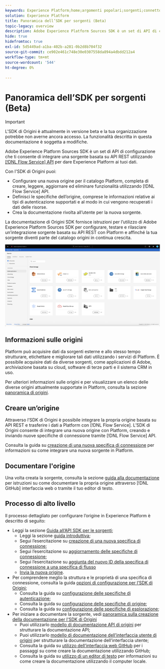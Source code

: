 ```yaml
---
keywords: Experience Platform;home;argomenti popolari;sorgenti;connettori;connettori sorgente;origini sdk;sdk;SDK
solution: Experience Platform
title: Panoramica dell’SDK per sorgenti (Beta)
topic-legacy: overview
description: Adobe Experience Platform Sources SDK è un set di API di configurazione che ti consente di integrare una sorgente basata su API REST utilizzando l’API del servizio di flusso per Experience Platform i tuoi dati.
hide: true
hidefromtoc: true
exl-id: 5d5449ad-a1ba-402b-a281-0b2d8b704f32
source-git-commit: ce902e461c748e30e0307558da894a4dbdd212a4
workflow-type: tm+mt
source-wordcount: '544'
ht-degree: 0%

---
```


# Panoramica dell’SDK per sorgenti (Beta)

>[!IMPORTANT]
>
>L&#39;SDK di Origini è attualmente in versione beta e la tua organizzazione potrebbe non averne ancora accesso. La funzionalità descritta in questa documentazione è soggetta a modifiche.

Adobe Experience Platform Sources SDK è un set di API di configurazione che ti consente di integrare una sorgente basata su API REST utilizzando [[!DNL Flow Service] API](https://www.adobe.io/experience-platform-apis/references/flow-service/) per dare Experience Platform ai tuoi dati.

Con l&#39;SDK di Origini puoi:

* Configurare una nuova origine per il catalogo Platform, completa di creare, leggere, aggiornare ed eliminare funzionalità utilizzando [!DNL Flow Service] API.
* Definisci le specifiche dell’origine, comprese le informazioni relative ai tipi di autenticazione supportati e al modo in cui vengono recuperati i dati delle risorse.
* Crea la documentazione rivolta all’utente per la nuova sorgente.

La documentazione di Origini SDK fornisce istruzioni per l’utilizzo di Adobe Experience Platform Sources SDK per configurare, testare e rilasciare un’integrazione sorgente basata su API REST con Platform e affinché la tua sorgente diventi parte del catalogo origini in continua crescita.

![catalogo](./assets/catalog.png)

## Informazioni sulle origini

Platform può acquisire dati da sorgenti esterne e allo stesso tempo strutturare, etichettare e migliorare tali dati utilizzando i servizi di Platform. È possibile acquisire dati da diverse sorgenti, come applicazioni di Adobe, archiviazione basata su cloud, software di terze parti e il sistema CRM in uso.

Per ulteriori informazioni sulle origini e per visualizzare un elenco delle diverse origini attualmente supportate in Platform, consulta la sezione [panoramica di origini](../home.md).

## Creare un’origine

Attraverso l’SDK di Origini è possibile integrare la propria origine basata su API REST e trasferire i dati a Platform con [!DNL Flow Service]. L’SDK di Origini consente di integrare una nuova origine con Platform, creando e inviando nuove specifiche di connessione tramite [!DNL Flow Service] API.

Consulta la guida su [creazione di una nuova specifica di connessione](./api/api-overview.md) per informazioni su come integrare una nuova sorgente in Platform.

## Documentare l&#39;origine

Una volta creata la sorgente, consulta la sezione [guida alla documentazione](./documentation/doc-overview.md) per istruzioni su come documentare la propria origine attraverso [!DNL GitHub] interfaccia web o tramite il tuo editor di testo.

## Processo di alto livello

Il processo dettagliato per configurare l’origine in Experience Platform è descritto di seguito:

* Leggi la sezione [Guida all’API SDK per le sorgenti](./api/api-overview.md);
   * Leggi la sezione [guida introduttiva](./api/getting-started.md);
   * Segui l’esercitazione su [creazione di una nuova specifica di connessione](./api/create.md);
   * Segui l’esercitazione su [aggiornamento delle specifiche di connessione](./api/update-connection-specs.md);
   * Segui l’esercitazione su [aggiunta del nuovo ID della specifica di connessione a una specifica di flusso](./api/update-flow-specs.md)
   * [Invia la nuova origine](./api/submit.md).
* Per comprendere meglio la struttura e le proprietà di una specifica di connessione, consulta la guida [opzioni di configurazione per l’SDK di Origini](./config/config.md);
   * Consulta la guida su [configurazione delle specifiche di autenticazione](./config/authspec.md);
   * Consulta la guida su [configurazione delle specifiche di origine](./config/sourcespec.md);
   * Consulta la guida su [configurazione delle specifiche di esplorazione](./config/explorespec.md);
* Per iniziare a documentare la sorgente, vedi [panoramica sulla creazione della documentazione per l&#39;SDK di Origini](./documentation/doc-overview.md)
   * Puoi utilizzarlo [modello di documentazione API di origini](./documentation/template.md) per strutturare la documentazione API;
   * Puoi utilizzarlo [modello di documentazione dell’interfaccia utente di origini](./documentation/ui-template.md) per strutturare la documentazione dell’interfaccia utente;
   * Consulta la guida su [utilizzo dell’interfaccia web GitHub](./documentation/github.md) per i passaggi su come creare la documentazione utilizzando GitHub;
   * Consulta la guida su [utilizzo di un editor di testo](./documentation/text-editor.md) per informazioni su come creare la documentazione utilizzando il computer locale.
